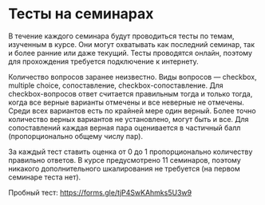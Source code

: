 # Тесты на семинарах

В течение каждого семинара будут проводиться тесты по темам, изученным в курсе. Они могут охватывать как последний семинар, так и более ранние или даже текущий. Тесты проводятся онлайн, поэтому для прохождения требуется подключение к интернету.

Количество вопросов заранее неизвестно. Виды вопросов — checkbox, multiple choice, сопоставление, checkbox-сопоставление. Для checkbox-вопросов ответ считается правильным тогда и только тогда, когда все верные варианты отмечены и все неверные не отмечены. Среди всех вариантов есть по крайней мере один верный. Более точно количество верных вариантов не установлено, могут быть и все. Для сопоставлений каждая верная пара оценивается в частичный балл (пропорционально общему числу пар).

За каждый тест ставить оценка от 0 до 1 пропорционально количеству правильно ответов. В курсе предусмотрено 11 семинаров, поэтому никакого дополнительного шкалирования не требуется (на первом семинаре теста нет).

Пробный тест: https://forms.gle/tjP4SwKAhmks5U3w9

